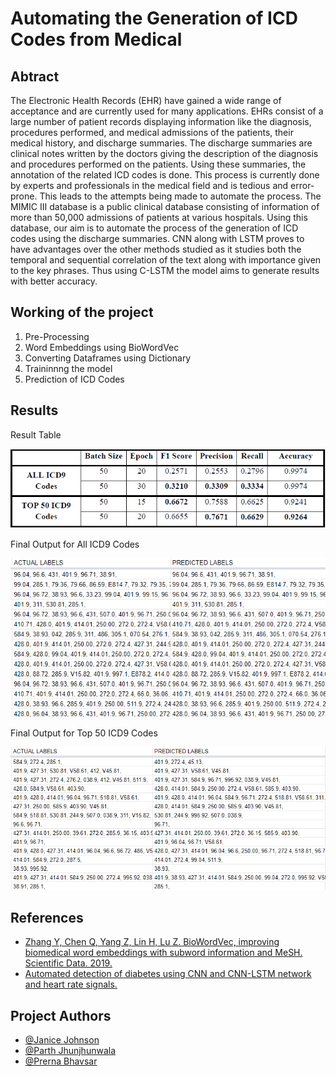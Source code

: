 # Automating the Generation of ICD Codes from Medical

## Abtract
The Electronic Health Records (EHR) have gained a wide range of acceptance and are currently used for many applications. EHRs consist of a large number of patient records displaying information like the diagnosis, procedures performed, and medical admissions of the patients, their medical history, and discharge summaries. The discharge summaries are clinical notes written by the doctors giving the description of the diagnosis and procedures performed on the patients. Using these summaries, the annotation of the related ICD codes is done. This process is currently done by experts and professionals in the medical field and is tedious and error-prone. This leads to the attempts being made to automate the process. The MIMIC III database is a public clinical database consisting of information of more than 50,000 admissions of patients at various hospitals. Using this database, our aim is to automate the process of the generation of ICD codes using the discharge summaries. CNN along with LSTM proves to have advantages over the other methods studied as it studies both the temporal and sequential correlation of the text along with importance given to the key phrases. Thus using C-LSTM the model aims to generate results with better accuracy.

## Working of the project
1. Pre-Processing
2. Word Embeddings using BioWordVec
3. Converting Dataframes using Dictionary
4. Traininnng the model
5. Prediction of ICD Codes

## Results

Result Table

![Result Table](/Images/Result_Table.PNG)

Final Output for All ICD9 Codes

![Result All Codes](/Images/Result_full_30.png)

Final Output for Top 50 ICD9 Codes

![Result Top 50 Codes](/Images/Result_top50_20.png)

## References
- [Zhang Y, Chen Q, Yang Z, Lin H, Lu Z. BioWordVec, improving biomedical word embeddings with subword information and MeSH. Scientific Data. 2019.](https://rdcu.be/b38Dr)
- [Automated detection of diabetes using CNN and CNN-LSTM network and heart rate signals.](https://www.sciencedirect.com/science/article/pii/S1877050918307737)

## Project Authors
- [@Janice Johnson](https://github.com/Janice33/)
- [@Parth Jhunjhunwala](https://github.com/ParthJhunjhunwala/)
- [@Prerna Bhavsar](https://github.com/PrernaBhavsar/)
